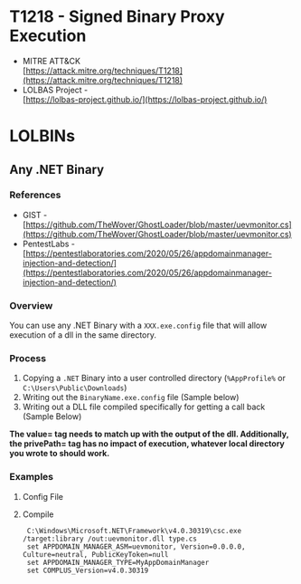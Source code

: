 <!---------------------------------------------------------------------------------
Copyright: (c) BLS OPS LLC.
This program is free software: you can redistribute it and/or modify
it under the terms of the GNU General Public License as published by
the Free Software Foundation, version 3.
This program is distributed in the hope that it will be useful,
but WITHOUT ANY WARRANTY; without even the implied warranty of
MERCHANTABILITY or FITNESS FOR A PARTICULAR PURPOSE. See the
GNU General Public License for more details.
You should have received a copy of the GNU General Public License
along with this program. If not, see <https://www.gnu.org/licenses/>.
--------------------------------------------------------------------------------->
# T1218 - Signed Binary Proxy Execution
* MITRE ATT&CK <br />[https://attack.mitre.org/techniques/T1218](https://attack.mitre.org/techniques/T1218)
* LOLBAS Project -<br />[https://lolbas-project.github.io/](https://lolbas-project.github.io/)

# LOLBINs
## Any .NET Binary
### References
* GIST - [https://github.com/TheWover/GhostLoader/blob/master/uevmonitor.cs](https://github.com/TheWover/GhostLoader/blob/master/uevmonitor.cs)
* PentestLabs - [https://pentestlaboratories.com/2020/05/26/appdomainmanager-injection-and-detection/](https://pentestlaboratories.com/2020/05/26/appdomainmanager-injection-and-detection/)

### Overview

You can use any .NET Binary with a `XXX.exe.config` file that will allow execution of a dll in the same directory.

### Process
1. Copying a `.NET` Binary into a user controlled directory (`%AppProfile%` or `C:\Users\Public\Downloads`)
1. Writing out the `BinaryName.exe.config` file (Sample below)
1. Writing out a DLL file compiled specifically for getting a call back (Sample Below)

**The value= tag needs to match up with the output of the dll. Additionally, the privePath= tag has no impact of execution, whatever local directory you wrote to should work.**

### Examples

1. Config File
1. Compile

		C:\Windows\Microsoft.NET\Framework\v4.0.30319\csc.exe /target:library /out:uevmonitor.dll type.cs
		set APPDOMAIN_MANAGER_ASM=uevmonitor, Version=0.0.0.0, Culture=neutral, PublicKeyToken=null
		set APPDOMAIN_MANAGER_TYPE=MyAppDomainManager
		set COMPLUS_Version=v4.0.30319